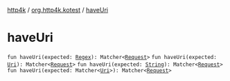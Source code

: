 [http4k](../index.md) / [org.http4k.kotest](index.md) / [haveUri](./have-uri.md)

# haveUri

`fun haveUri(expected: `[`Regex`](https://kotlinlang.org/api/latest/jvm/stdlib/kotlin.text/-regex/index.html)`): Matcher<`[`Request`](../org.http4k.core/-request/index.md)`>`
`fun haveUri(expected: `[`Uri`](../org.http4k.core/-uri/index.md)`): Matcher<`[`Request`](../org.http4k.core/-request/index.md)`>`
`fun haveUri(expected: `[`String`](https://kotlinlang.org/api/latest/jvm/stdlib/kotlin/-string/index.html)`): Matcher<`[`Request`](../org.http4k.core/-request/index.md)`>`
`fun haveUri(expected: Matcher<`[`Uri`](../org.http4k.core/-uri/index.md)`>): Matcher<`[`Request`](../org.http4k.core/-request/index.md)`>`